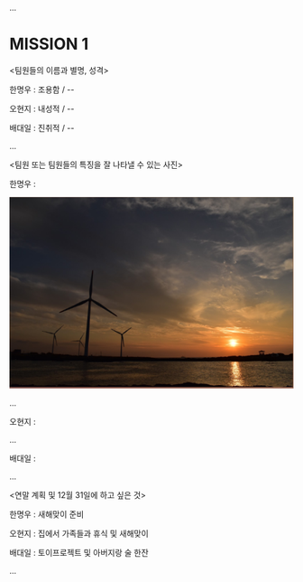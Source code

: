 ...

# MISSION 1

<팀원들의 이름과 별명, 성격>

한명우 : 조용함 / --

오현지 : 내성적 / --

배대일 : 진취적 / --

...

<팀원 또는 팀원들의 특징을 잘 나타낼 수 있는 사진>

한명우 : 

![캡처](./img/캡처.PNG)

...

오현지 : 

...

배대일 : 

...

<연말 계획 및 12월 31일에 하고 싶은 것>

한명우 : 새해맞이 준비

오현지 : 집에서 가족들과 휴식 및 새해맞이

배대일 : 토이프로젝트 및 아버지랑 술 한잔

...
